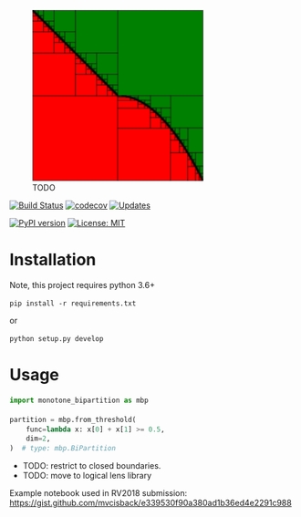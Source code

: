 <figure>
  <img src="assets/bipartition.png" alt="mbp logo" width=300px>
  <figcaption>
     TODO
  </figcaption>

</figure>

[![Build Status](https://travis-ci.org/mvcisback/py-aiger.svg?branch=master)](https://travis-ci.org/mvcisback/py-aiger)
[![codecov](https://codecov.io/gh/mvcisback/py-aiger/branch/master/graph/badge.svg)](https://codecov.io/gh/mvcisback/py-aiger)
[![Updates](https://pyup.io/repos/github/mvcisback/py-aiger/shield.svg)](https://pyup.io/repos/github/mvcisback/py-aiger/)

[![PyPI version](https://badge.fury.io/py/py-aiger.svg)](https://badge.fury.io/py/py-aiger)
[![License: MIT](https://img.shields.io/badge/License-MIT-yellow.svg)](https://opensource.org/licenses/MIT)


# Installation
Note, this project requires python 3.6+

`pip install -r requirements.txt`

or 

`python setup.py develop`

# Usage

```python
import monotone_bipartition as mbp

partition = mbp.from_threshold(
    func=lambda x: x[0] + x[1] >= 0.5,
    dim=2,
)  # type: mbp.BiPartition
```

- TODO: restrict to closed boundaries.
- TODO: move to logical lens library

Example notebook used in RV2018 submission: https://gist.github.com/mvcisback/e339530f90a380ad1b36ed4e2291c988
